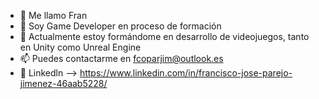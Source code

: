 - 👋 Me llamo Fran
- 👀 Soy Game Developer en proceso de formación
- 🌱 Actualmente estoy formándome en desarrollo de videojuegos, tanto en Unity como Unreal Engine
- 📫 Puedes contactarme en fcoparjim@outlook.es
- 🚀  Linkedln --> https://www.linkedin.com/in/francisco-jose-parejo-jimenez-46aab5228/


